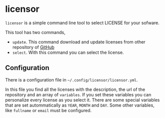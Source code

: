 # licensor

`licensor` is a simple command line tool to select LICENSE for your sofware.

This tool has two commands,

* `update`. This command download and update licenses from other repository of [GitHub](https://github.com/atareao/licensor-templates)
* `select`. With this command you can select the license.

## Configuration

There is a configuration file in `~/.config/licensor/licensor.yml`.

In this file you find all the licenses with the description, the url of the repository and an array of `variables`. If you set these variables you can personalize every license as you select it. There are some special variables that are set autommatically as `YEAR`, `MONTH` and `DAY`. Some other variables, like `fullname` or `email` must be configured.
